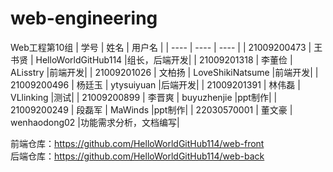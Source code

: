 # web-engineering
Web工程第10组
| 学号 | 姓名 |  用户名  |
|  ----  | ----  | ---- |
| 21009200473 | 王书贤 | HelloWorldGitHub114 |组长，后端开发|
| 21009201318 | 李董俭 | ALisstry |前端开发|
| 21009201026 | 文柏扬 | LoveShikiNatsume |前端开发|
| 21009200496 | 杨廷玉 | ytysuiyuan |后端开发|
| 21009201391 | 林伟磊 | VLlinking |测试|
| 21009200899 | 李晋爽 | buyuzhenjie |ppt制作|
| 21009200249 | 段磊军 | MaWinds |ppt制作|
| 22030570001 | 董文豪 | wenhaodong02 |功能需求分析，文档编写|

前端仓库：https://github.com/HelloWorldGitHub114/web-front  
后端仓库：https://github.com/HelloWorldGitHub114/web-back
